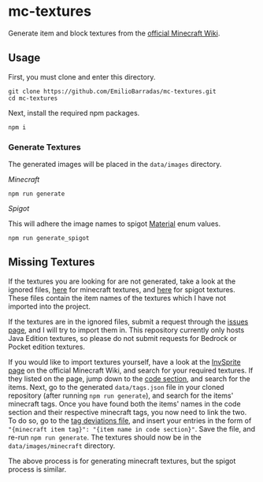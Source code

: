 # mc-textures

Generate item and block textures from the [official Minecraft Wiki](https://minecraft.gamepedia.com/Minecraft_Wiki).

## Usage

First, you must clone and enter this directory.

```console
git clone https://github.com/EmilioBarradas/mc-textures.git
cd mc-textures
```

Next, install the required npm packages.

```console
npm i
```

### Generate Textures

The generated images will be placed in the `data/images` directory.

*Minecraft*

```console
npm run generate
```

*Spigot*

This will adhere the image names to spigot [Material](https://hub.spigotmc.org/javadocs/bukkit/org/bukkit/Material.html) enum values.

```console
npm run generate_spigot
```

## Missing Textures

If the textures you are looking for are not generated, take a look at the ignored files, [here](/data/ignored_tags.json) for minecraft textures, and [here](/data/ignored_materials.json) for spigot textures. These files contain the item names of the textures which I have not imported into the project.

If the textures are in the ignored files, submit a request through the [issues page](https://github.com/EmilioBarradas/mc-textures/issues), and I will try to import them in. This repository currently only hosts Java Edition textures, so please do not submit requests for Bedrock or Pocket edition textures.

If you would like to import textures yourself, have a look at the [InvSprite page](https://minecraft.gamepedia.com/Module:InvSprite) on the official Minecraft Wiki, and search for your required textures. If they listed on the page, jump down to the [code section](https://minecraft.gamepedia.com/Module:InvSprite#the-code), and search for the items. Next, go to the generated `data/tags.json` file in your cloned repository (after running `npm run generate`), and search for the items' minecraft tags. Once you have found both the items' names in the code section and their respective minecraft tags, you now need to link the two. To do so, go to the [tag deviations file](/data/tag_deviations.json), and insert your entries in the form of `"{minecraft item tag}": "{item name in code section}"`. Save the file, and re-run `npm run generate`. The textures should now be in the `data/images/minecraft` directory.

The above process is for generating minecraft textures, but the spigot process is similar.
